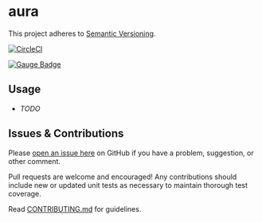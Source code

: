 # aura
This project adheres to [Semantic Versioning](https://semver.org).

[![CircleCI](https://circleci.com/gh/haroon-sheikh/aura.svg?style=svg)](https://circleci.com/gh/haroon-sheikh/aura)

[![Gauge Badge](https://gauge.org/Gauge_Badge.svg)](https://gauge.org)

## Usage

* *TODO*


## Issues & Contributions

Please [open an issue here](../../issues) on GitHub if you have a problem, suggestion, or other comment.

Pull requests are welcome and encouraged! Any contributions should include new or updated unit tests as necessary to maintain thorough test coverage.

Read [CONTRIBUTING.md](CONTRIBUTING.md) for guidelines.
